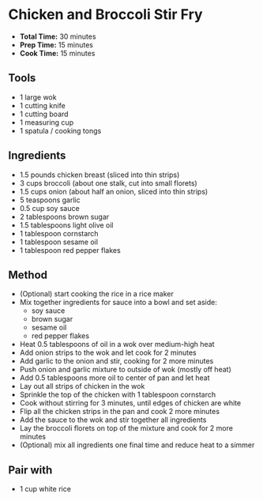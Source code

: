 # Chicken and Broccoli Stir Fry

- **Total Time:** 30 minutes
- **Prep Time:** 15 minutes
- **Cook Time:** 15 minutes

## Tools

- 1 large wok
- 1 cutting knife
- 1 cutting board
- 1 measuring cup
- 1 spatula / cooking tongs

## Ingredients

- 1.5 pounds chicken breast (sliced into thin strips)
- 3 cups broccoli (about one stalk, cut into small florets)
- 1.5 cups onion (about half an onion, sliced into thin strips)
- 5 teaspoons garlic
- 0.5 cup soy sauce
- 2 tablespoons brown sugar
- 1.5 tablespoons light olive oil
- 1 tablespoon cornstarch
- 1 tablespoon sesame oil
- 1 tablespoon red pepper flakes

## Method

- (Optional) start cooking the rice in a rice maker
- Mix together ingredients for sauce into a bowl and set aside:
    - soy sauce
    - brown sugar
    - sesame oil
    - red pepper flakes
- Heat 0.5 tablespoons of oil in a wok over medium-high heat
- Add onion strips to the wok and let cook for 2 minutes
- Add garlic to the onion and stir, cooking for 2 more minutes
- Push onion and garlic mixture to outside of wok (mostly off heat)
- Add 0.5 tablespoons more oil to center of pan and let heat
- Lay out all strips of chicken in the wok
- Sprinkle the top of the chicken with 1 tablespoon cornstarch
- Cook without stirring for 3 minutes, until edges of chicken are white
- Flip all the chicken strips in the pan and cook 2 more minutes
- Add the sauce to the wok and stir together all ingredients
- Lay the broccoli florets on top of the mixture and cook for 2 more minutes
- (Optional) mix all ingredients one final time and reduce heat to a simmer

## Pair with

- 1 cup white rice
